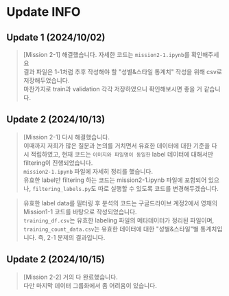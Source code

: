 # Update INFO

## Update 1 (2024/10/02)
> [Mission 2-1] 해결했습니다. 자세한 코드는 `mission2-1.ipynb`를 확인해주세요<br>
> 결과 파일은 1-1처럼 추후 작성해야 할 "성별&스타일 통계치" 작성을 위해 csv로 저장해두었습니다.<br>
> 마찬가지로 train과 validation 각각 저장하였으니 확인해보시면 좋을 거 같습니다.

## Update 2 (2024/10/13)
> [Mission 2-1] 다시 해결했습니다.<br>
> 이때까지 저희가 많은 질문과 논의를 거치면서 유효한 데이터에 대한 기준을 다시 적립하였고, 현재 코드는 `이미지와 파일명이 동일한` label 데이터에 대해서만 filtering이 진행되었습니다.<br>
> `mission2-1.ipynb` 파일에 자세히 정리를 했습니다.<br>
> 유효한 label만 filtering 하는 코드는 mission2-1.ipynb 파일에 포함되어 있으나, `filtering_labels.py`도 따로 실행할 수 있도록 코드를 변경해두겠습니다.

> 유효한 label data를 필터링 후 분석의 코드는 구글드라이브 계정2에서 영채의 Mission1-1 코드를 바탕으로 작성되었습니다.<br>
> `training_df.csv`는 유효한 labeling 파일의 메타데이터가 정리된 파일이며, `training_count_data.csv`는 유효한 데이터에 대한 "성별&스타일"별 통계치입니다. 즉, 2-1 문제의 결과입니다.

## Update 2 (2024/10/15)
> [Mission 2-2] 거의 다 완료했습니다.<br>
> 다만 마지막 데이터 그룹화에서 좀 어려움이 있습니다.